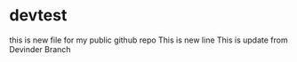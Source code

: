 # devtest
this is new file for my public github repo
This is new line
This is update from Devinder Branch
